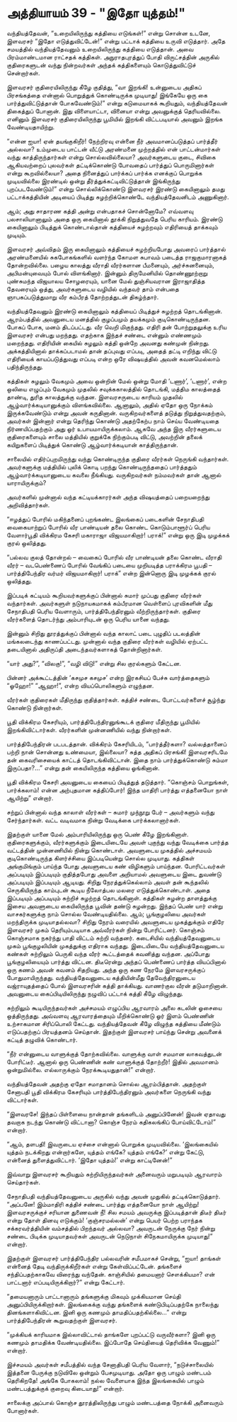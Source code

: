 # அத்தியாயம் 39 - "இதோ யுத்தம்!"

வந்தியத்தேவன், &#8220;உறையிலிருந்து கத்தியை எடுங்கள்!&#8221; என்று சொன்ன உடனே, இளவரசர் &#8220;இதோ எடுத்துவிட்டேன்!&#8221; என்று பட்டாக் கத்தியை உருவி எடுத்தார். அதே சமயத்தில் வந்தியத்தேவனும் உறையிலிருந்து கத்தியை எடுத்தான். அவை பிரம்மாண்டமான ராட்சதக் கத்திகள். அநுராதபுரத்துப் போதி விருட்சத்தின் அருகில் குதிரைகளுடன் வந்து நின்றவர்கள் அந்தக் கத்திகளையும் கொடுத்துவிட்டுச் சென்றார்கள்.

இளவரசர் குதிரையிலிருந்து கீழே குதித்து, &#8220;வா இறங்கி! உன்னுடைய அதிகப் பிரசங்கத்தை என்னால் பொறுத்துக் கொண்டிருக்க முடியாது! இங்கேயே ஒரு கை பார்த்துவிட்டுத்தான் போகவேண்டும்!&#8221; என்று கடுமையாகக் கூறியதும், வந்தியத்தேவன் திகைத்துப் போனான். இது விளையாட்டா, வினையா என்று அவனுக்குத் தெரியவில்லை. எனினும் இளவரசர் குதிரையிலிருந்து பூமியில் இறங்கி விட்டபடியால் அவனும் இறங்க வேண்டியதாயிற்று.

&#8220;என்ன ஐயா! ஏன் தயங்குகிறீர்! நேற்றிரவு என்னை நீர் அவமானப்படுத்தப் பார்த்தீர் அல்லவா? உம்முடைய பாட்டன் வீட்டு அரண்மனை முற்றத்தில் என் பாட்டன்மார்கள் வந்து காத்திருந்தார்கள் என்று சொல்லவில்லையா? அவர்களுடைய குடை, சிவிகை ஆகியவற்றைப் புலவர்கள் தட்டிக்கொண்டு போவதைப் பார்த்துப் பொருமினார்கள் என்று கூறவில்லையா? அதை நினைத்துப் பார்க்கப் பார்க்க எனக்குப் பொறுக்க முடியவில்லை இரண்டில் ஒன்று தீர்த்துக்கட்டிவிட்டுத்தான் இங்கிருந்து புறப்படவேண்டும்!&#8221; என்று சொல்லிக்கொண்டு இளவரசர் இரண்டு கையினாலும் தமது பட்டாக்கத்தியின் அடியைப் பிடித்து சுழற்றிக்கொண்டே வந்தியத்தேவனிடம் அணுகினார்.

ஆம்; அது சாதாரண கத்தி அன்று என்பதாகச் சொன்னோமே? எவ்வளவு பலசாலியானாலும் அதை ஒரு கையினால் தூக்கி நிறுத்துவதே பெரிய காரியம். இரண்டு கையினாலும் பிடித்துக் கொண்டால்தான் கத்தியைச் சுழற்றவும் எதிரியைத் தாக்கவும் முடியும்.

இளவரசர் அவ்விதம் இரு கையினாலும் கத்தியைச் சுழற்றியபோது அவரைப் பார்த்தால் அரண்மனையில் சுகபோகங்களில் வளர்ந்த கோமள சுபாவம் படைத்த ராஜகுமாரனாகத் தோன்றவில்லை. பழைய காலத்து வீராதி வீரர்களான பீமனையும், அர்ச்சுனனையும், அபிமன்யுவையும் போல் விளங்கினார். இன்னும் திருமேனியில் தொண்ணூற்றாறு புண்சுமந்த விஜயாலய சோழரையும், யானை மேல் துஞ்சியவரான இராஜாதித்த தேவரையும் ஒத்து, அவர்களுடைய வழியில் வந்தவர் தாம் என்பதை ஞாபகப்படுத்துமாறு வீர கம்பீரத் தோற்றத்துடன் திகழ்ந்தார்.

வந்தியத்தேவனும் இரண்டு கையினாலும் கத்தியைப் பிடித்துச் சுழற்றத் தொடங்கினான். ஆரம்பத்தில் அவனுடைய மனத்தில் குழப்பமும் தயக்கமும் குடிகொண்டிருந்தன. போகப் போக, மனம் திடப்பட்டது. வீர வெறி மிகுந்தது. எதிரி தன் போற்றுதலுக்கு உரிய இளவரசர் என்பது மறந்தது. எதற்காக இந்தச் சண்டை என்னும் எண்ணமும் மறைந்தது. எதிரியின் கையில் சுழலும் கத்தி ஒன்றே அவனது கண்முன் நின்றது. அக்கத்தியினால் தாக்கப்படாமல் தான் தப்புவது எப்படி, அதைத் தட்டி எறிந்து விட்டு எதிரியைக் காயப்படுத்துவது எப்படி என்ற ஒரே விஷயத்தில் அவன் கவனமெல்லாம் பதிந்திருந்தது.

கத்திகள் சுழலும் வேகமும் அவை ஒன்றின் மேல் ஒன்று மோதி &#8216;டணார்&#8217;, &#8216;டணார்&#8217;, என்ற ஒலியை எழுப்பும் வேகமும் முதலில் சவுக்ககாலத்தில் தொடங்கி, மத்திம காலத்தைத் தாண்டி, துரித காலத்துக்கு வந்தன. இளவரசருடைய காரியம் முதலில் ஆழ்வார்க்கடியானுக்கும் விளங்கவில்லை. ஆனாலும், அதில் ஏதோ ஒரு நோக்கம் இருக்கவேண்டும் என்று அவன் கருதினான். வருகிறவர்களைத் தடுத்து நிறுத்துவதற்கும், அவர்கள் இன்னார் என்று தெரிந்து கொண்டு அதற்கேற்ப நாம் செய்ய வேண்டியதை நிர்ணயிப்பதற்கும் அது ஓர் உபாயமாயிருக்கலாம். ஆகவே அந்த இரு வீரர்களுடைய குதிரைகளையும் சாலை மத்தியில் குறுக்கே நிற்கும்படி விட்டு, அவற்றின் தலைக் கயிறுகளைப் பிடித்துக் கொண்டு ஆழ்வார்க்கடியான் காத்திருந்தான்.

சாலையில் எதிர்ப்புறமிருந்து வந்து கொண்டிருந்த குதிரை வீரர்கள் நெருங்கி வந்தார்கள். அவர்களுக்கு மத்தியில் புலிக் கொடி பறந்து கொண்டிருந்ததைப் பார்த்ததும் ஆழ்வார்க்கடியானுடைய கவலை நீங்கியது. வருகிறவர்கள் நம்மவர்கள் தான் ஆனால் யாராயிருக்கும்?

அவர்களில் முன்னால் வந்த கட்டியக்காரர்கள் அந்த விஷயத்தைப் பறையறைந்து அறிவித்தார்கள்.

&#8220;ஈழத்துப் போரில் மகிந்தனைப் புறங்கண்ட இலங்கைப் படைகளின் சேநாதிபதி வைகையாற்றுப் போரில் வீர பாண்டியன் தலை கொண்ட கொடும்பாளூர்ப் பெரிய வேளார்பூதி விக்கிரம கேசரி மகாராஜா விஜயமாகிறார்! பராக்!&#8221; என்று ஒரு இடி முழக்கக் குரல் ஒலித்தது.

&#8220;பல்லவ குலத் தோன்றல் &#8211; வைகைப் போரில் வீர பாண்டியன் தலை கொண்ட வீராதி வீரர் &#8211; வடபெண்ணைப் போரில் வேங்கிப் படையை முறியடித்த பராக்கிரம பூபதி &#8211; பார்த்திபேந்திர வர்மர் விஜயமாகிறார்! பராக்&#8221; என்ற இன்னொரு இடி முழக்கக் குரல் ஒலித்தது.

இப்படிக் கட்டியம் கூறியவர்களுக்குப் பின்னால் சுமார் முப்பது குதிரை வீரர்கள் வந்தார்கள். அவர்களுள் நடுநாயகமாகக் கம்பீரமான வெள்ளைப் புரவிகளின் மீது சேநாதிபதி பெரிய வேளாரும், பார்த்திபேந்திரனும் வீற்றிருந்தார்கள். குதிரை வீரர்களைத் தொடர்ந்து அம்பாரியுடன் ஒரு பெரிய யானை வந்தது.

இன்னும் சிறிது தூரத்துக்குப் பின்னால் வந்த காலாட் படை புழுதிப் படலத்தின் மங்கலடைந்து காணப்பட்டது. முன்னால் வந்த குதிரை வீரர்கள் வழியில் ஏற்பட்ட தடையினால் அதிருப்தி அடைந்தவர்களாகத் தோன்றினார்கள்.

&#8220;யார் அது?&#8221;, &#8220;விலகு!&#8221;, &#8220;வழி விடு!&#8221; என்று சில குரல்களும் கேட்டன.

பின்னர் அக்கூட்டத்தின் &#8216;கசமுச கசமுச&#8217; என்ற இரகசியப் பேச்சு வார்த்தைகளும் &#8220;ஓஹோ!&#8221; &#8220;ஆஹா!&#8221;, என்ற வியப்பொலிகளும் எழுந்தன.

வீரர்கள் குதிரைகள் மீதிருந்து குதித்தார்கள். கத்திச் சண்டை போட்டவர்களைச் சூழ்ந்து கொண்டு நின்றார்கள்.

பூதி விக்கிரம கேசரியும், பார்த்திபேந்திரனுங்கூடக் குதிரை மீதிருந்து பூமியில் இறங்கிவிட்டார்கள். வீரர்களின் முன்னணியில் வந்து நின்றார்கள்.

பார்த்திபேந்திரன் படபடத்தான். விக்கிரம் கேசரியிடம், &#8220;பார்த்தீர்களா? வல்லத்தானைப் பற்றி நான் சொன்னது உண்மையா, இல்லையா? சுத்த அதிகப் பிரசங்கி! இளவரசரிடமே தன் கைவரிசையைக் காட்டத் தொடங்கிவிட்டான். இதை நாம் பார்த்துக்கொண்டு சும்மா இருப்பதா?&#8230;&#8221; என்று தன் கையிலிருந்த கத்தியை ஓங்கினான்.

பூதி விக்கிரம கேசரி அவனுடைய கையைப் பிடித்துத் தடுத்தார். &#8220;கொஞ்சம் பொறுங்கள், பார்க்கலாம்! என்ன அற்புதமான கத்திப்போர்! இந்த மாதிரி பார்த்து எத்தனையோ நாள் ஆயிற்று&#8221; என்றார்.

சற்றுப் பின்னால் வந்த காலாள் வீரர்கள் &#8211; சுமார் முந்நூறு பேர் &#8211; அவர்களும் வந்து சேர்ந்தார்கள். வட்ட வடிவமாக நின்று வேடிக்கை பார்க்கலானார்கள்.

இதற்குள் யானை மேல் அம்பாரியிலிருந்து ஒரு பெண் கீழே இறங்கினாள். குதிரைகளுக்கும், வீரர்களுக்கும் இடையிடையே அவள் புகுந்து வந்து வேடிக்கை பார்த்த வட்டத்தின் முன்னணியில் நின்று கொண்டாள். அவளுடைய முகத்தில் அச்சமயம் குடிகொண்டிருந்த கிளர்ச்சியை இப்படியென்று சொல்ல முடியாது. கத்திகள் அங்குமிங்கும் பாய்ந்த போது அவளுடைய கண் விழிகளும் பாய்ந்தன. போரிட்டவர்கள் அப்படியும் இப்படியும் குதித்தபோது அவளை அறியாமல் அவளுடைய இடை துவண்டு அப்படியும் இப்படியும் ஆடியது. சிறிது நேரத்துக்கெல்லாம் அவள் தன் கூந்தலில் செருகியிருந்த காம்புடன் கூடிய நீலோத்பல மலரை எடுத்துக்கொண்டாள். அதை இப்படியும் அப்படியும் சுற்றிச் சுழற்றத் தொடங்கினாள். கத்திகள் சுழன்ற தாளத்துக்கு இசைய அவளுடைய கையிலிருந்த பூவின் தண்டு சுழன்றது. இந்தப் பெண் யார் என்று வாசகர்களுக்கு நாம் சொல்ல வேண்டியதில்லை. ஆம்; பூங்குழலியை அவர்கள் மறந்திருக்க முடியாதல்லவா? சிறிது நேரம் வரையில் அவளுடைய முகத்துக்கும் எதிரே இளவரசர் முகம் தெரியும்படியாக அவ்வீரர்கள் நின்று போரிட்டனர். கொஞ்சம் கொஞ்சமாக நகர்ந்து பாதி விட்டம் சுற்றி வந்தனர். கடைசியில் வந்தியத்தேவனுடைய முகம் பூங்குழலியின் முகத்துக்கு எதிராக வந்தது. இடையிடையே வந்தியத்தேவனுடைய கண்கள் சுற்றிலும் பெருகி வந்த வீரர் கூட்டத்தைக் கவனித்து வந்தன. அப்போது பூங்குழலியையும் பார்த்து விட்டன. திடீரென்று அந்தப் பெண்ணைப் பார்த்த வியப்பினால் ஒரு கணம் அவன் கவனம் சிதறியது. அந்த ஒரு கண நேரமே இளவரசருக்குப் போதுமாயிருந்தது. வந்தியத்தேவனுடைய கத்தியின்மீது தேவேந்திரனுடைய வஜ்ராயுதத்தைப் போல் இளவரசரின் கத்தி தாக்கியது. வாணர்குல வீரன் தடுமாறினான். அவனுடைய கைப்பிடியிலிருந்து நழுவிப் பட்டாக் கத்தி கீழே விழுந்தது.

சுற்றிலும் கூடியிருந்தவர்கள் அச்சமயம் எழுப்பிய ஆரவாரம் அலை கடலின் ஓசையை ஒத்திருந்தது. அவ்வளவு ஆரவாரத்தையும் மீறிக்கொண்டு ஓர் இளம் பெண்ணின் உற்சாகமான சிரிப்பொலி கேட்டது. வந்தியத்தேவன் கீழே விழுந்த கத்தியை மீண்டும் எடுப்பதற்குப் பிரயத்தனம் செய்தான். இதற்குள் இளவரசர் பாய்ந்து சென்று அவனைக் கட்டித் தழுவிக் கொண்டார்.

&#8220;நீர் என்னுடைய வாளுக்குத் தோற்கவில்லை. வாளுக்கு வாள் சமமான லாகவத்துடன் போரிட்டீர். ஆனால் ஒரு பெண்ணின் கண் வாளுக்குத் தோற்றீர்! இதில் அவமானம் ஒன்றுமில்லை. எல்லாருக்கும் நேரக்கூடியதுதான்!&#8221; என்றார்.

வந்தியத்தேவன் அதற்கு ஏதோ சமாதானம் சொல்ல ஆரம்பித்தான். அதற்குள் சேனாபதி பூதி விக்கிரம கேசரியும் பார்த்திபேந்திரனும் அவர்களை நெருங்கி வந்து விட்டார்கள்.

&#8220;இளவரசே! இந்தப் பிள்ளையை நான்தான் தங்களிடம் அனுப்பினேன்! இவன் ஏதாவது தவறாக நடந்து கொண்டு விட்டானா? கொஞ்ச நேரம் கதிகலங்கிப் போய்விட்டோம்!&#8221; என்றார்.

&#8220;ஆம், தளபதி! இவருடைய ஏச்சை என்னால் பொறுக்க முடியவில்லை. &#8216;இலங்கையில் யுத்தம் நடக்கிறது என்றார்களே, யுத்தம் எங்கே? யுத்தம் எங்கே?&#8217; என்று கேட்டு, என்னைத் துளைத்துவிட்டார். &#8216;இதோ யுத்தம்!&#8217; என்று காட்டினேன்!&#8221;

இவ்வாறு இளவரசர் கூறியதும் சுற்றியிருந்தவர்கள் அனைவரும் மறுபடியும் ஆரவாரம் செய்தார்கள்.

சேநாதிபதி வந்தியத்தேவனுடைய அருகில் வந்து அவன் முதுகில் தட்டிக்கொடுத்தார். &#8220;அப்பனே! இம்மாதிரி கத்திச் சண்டை பார்த்து எத்தனையோ நாள் ஆயிற்று! இளவரசருக்குச் சரியான துணைவன் நீ! சில சமயம் அவருக்கு இப்படித்தான் திடீர் திடீர் என்று தோள் தினவு எடுக்கும்! &#8216;குஞ்சரமல்லன்&#8217; என்று பெயர் பெற்ற பராந்தக சக்கரவர்த்தியின் வம்சத்தில் பிறந்தவர் அல்லவா? அவருடன் நேருக்கு நேர் நின்று சண்டை பிடிக்க முடியாதவர்கள் அவருடன் நெடுநாள் சிநேகமாயிருக்க முடியாது!&#8221; என்றார்.

இதற்குள் இளவரசர் பார்த்திபேந்திர பல்லவரின் சமீபமாகச் சென்று, &#8220;ஐயா! தாங்கள் என்னைத் தேடி வந்திருக்கிறீர்கள் என்று கேள்விப்பட்டேன். தங்களைச் சந்திப்பதற்காகவே விரைந்து வந்தேன். காஞ்சியில் தமையனார் சௌக்கியமா? என் பாட்டனார் எப்படியிருக்கிறார்?&#8221; என்று கேட்டார்.

&#8220;தமையனாரும் பாட்டானாரும் தங்களுக்கு மிகவும் முக்கியமான செய்தி அனுப்பியிருக்கிறார்கள். இலங்கைக்கு வந்து தங்களைக் கண்டுபிடிப்பதற்கே நாலைந்து தினங்களாகிவிட்டன. இனி ஒரு கணமும் தாமதிப்பதற்கில்லை&#8230;&#8221; என்று பார்த்திபேந்திரன் கூறுவதற்குள் இளவரசர்.

&#8220;முக்கியக் காரியமாக இல்லாவிட்டால் தாங்களே புறப்பட்டு வருவீர்களா? இனி ஒரு கணமும் தாமதிக்க வேண்டியதில்லை. இப்போதே செய்தியைத் தெரிவிக்க வேணும்!&#8221; என்றார்.

இச்சமயம் அவர்கள் சமீபத்தில் வந்த சேனாதிபதி பெரிய வேளார், &#8220;நடுச்சாலையில் இத்தனை பேருக்கு நடுவிலே ஒன்றும் பேசமுடியாது. அதோ ஒரு பாழும் மண்டபம் தெரிகிறதே! அங்கே போகலாம்! நல்ல வேளையாக இந்த இலங்கையில் பாழும் மண்டபத்துக்குக் குறைவு கிடையாது!&#8221; என்றார்.

சாலைக்கு அப்பால் கொஞ்ச தூரத்திலிருந்து பாழும் மண்டபத்தை நோக்கி அனைவரும் போனார்கள்.